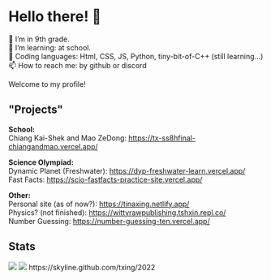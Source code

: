 # Hello there! 👋


🔭 I’m in 9th grade. <br>
🌱 I’m learning: at school.  <br>
🧩 Coding languages: Html, CSS, JS, Python, tiny-bit-of-C++ (still learning...)<br>
📫 How to reach me: by github or discord <br>

Welcome to my profile!  <br>

## "Projects" <br>
**School:** <br>
Chiang Kai-Shek and Mao ZeDong: https://tx-ss8hfinal-chiangandmao.vercel.app/

**Science Olympiad:** <br>
Dynamic Planet (Freshwater): https://dyp-freshwater-learn.vercel.app/ <br>
Fast Facts: https://scio-fastfacts-practice-site.vercel.app/

**Other:** <br>
Personal site (as of now?): https://tinaxing.netlify.app/ <br>
Physics? (not finished): https://wittyrawpublishing.tshxin.repl.co/  <br>
Number Guessing: https://number-guessing-ten.vercel.app/ <br>

## Stats
<img src="https://github-readme-stats.vercel.app/api?username=txing">
<img src="https://github-readme-stats.vercel.app/api/top-langs/?username=txing">
https://skyline.github.com/txing/2022
